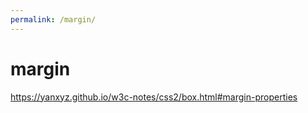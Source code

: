 ```yaml
---
permalink: /margin/
---
```


# margin

https://yanxyz.github.io/w3c-notes/css2/box.html#margin-properties
